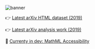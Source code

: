 ![banner](https://user-images.githubusercontent.com/348975/87271502-6b779800-c4a1-11ea-95b1-79c488b58e47.png)

👉 [Latest arXiv HTML dataset (2019)](https://sigmathling.kwarc.info/resources/arxmliv-dataset-082019/)

👉 [Latest arXiv analysis work (2019)](https://arxiv.org/abs/1908.10993)

🚧 [Currenty in dev: MathML Accessibility](https://dginev.github.io/tiny-mathml-a11y-demo/)
